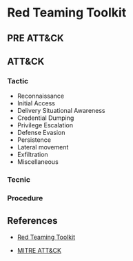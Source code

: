 # Red Teaming Toolkit

## PRE ATT&CK

## ATT&CK

###  Tactic

- Reconnaissance
- Initial Access
- Delivery Situational Awareness
- Credential Dumping
- Privilege Escalation
- Defense Evasion
- Persistence
- Lateral movement
- Exfiltration
- Miscellaneous


### Tecnic

### Procedure

## References

- [Red Teaming Toolkit](https://github.com/infosecn1nja/Red-Teaming-Toolkit)

- [MITRE ATT&CK](https://attack.mitre.org/)